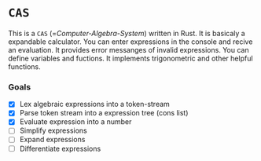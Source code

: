 # `CAS`

This is a `CAS` (=*Computer-Algebra-System*) written in Rust. It is basicaly a expandable calculator.
You can enter expressions in the console and recive an evaluation. It provides error messanges of
invalid expressions. You can define variables and fuctions. It implements trigonometric and other
helpful functions.

### Goals

- [x] Lex algebraic expressions into a token-stream
- [x] Parse token stream into a expression tree (cons list)
- [x] Evaluate expression into a number
- [ ] Simplify expressions
- [ ] Expand expressions
- [ ] Differentiate expressions
